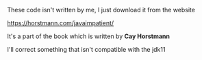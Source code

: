 These code isn't written by me, I just download it from the website 

https://horstmann.com/javaimpatient/

It's a part of the book which is written by **Cay Horstmann**

I'll correct something that isn't compatible with the jdk11